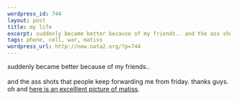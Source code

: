 ```yaml
--- 
wordpress_id: 744
layout: post
title: my life
excerpt: suddenly became better because of my friends.. and the ass shots that people keep forwarding me from friday. thanks guys. oh and here is an excelllent picture of matiss.
tags: phone, cell, war, matiss
wordpress_url: http://new.nata2.org/?p=744
---
```

suddenly became better because of my friends.. <br/><br/>and the ass shots that people keep forwarding me from friday. thanks guys. oh and <a href="http://www.nata2.info/?path=pictures%2Fmisc%2Fphone_camera%2Fphotolog&amp;img=1075764659-t610(1).jpg">here is an excelllent picture of matiss</a>.
